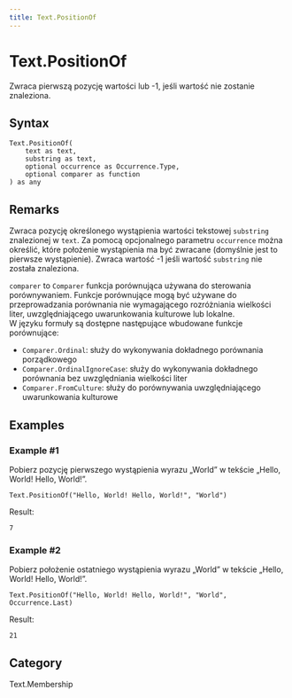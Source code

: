 ```yaml
---
title: Text.PositionOf
---
```


# Text.PositionOf


Zwraca pierwszą pozycję wartości lub -1, jeśli wartość nie zostanie znaleziona.


## Syntax

```powerquery
Text.PositionOf(
    text as text,
    substring as text,
    optional occurrence as Occurrence.Type,
    optional comparer as function
) as any
```


## Remarks

Zwraca pozycję określonego wystąpienia wartości tekstowej <code>substring</code> znalezionej w <code>text</code>.    Za pomocą opcjonalnego parametru <code>occurrence</code> można określić, które położenie wystąpienia ma być zwracane (domyślnie jest to pierwsze wystąpienie).    Zwraca wartość -1 jeśli wartość <code>substring</code> nie została znaleziona.      <div>        <code>comparer</code> to <code>Comparer</code> funkcja porównująca używana do sterowania porównywaniem. Funkcje porównujące mogą być używane do przeprowadzania porównania nie wymagającego rozróżniania wielkości liter, uwzględniającego uwarunkowania kulturowe lub lokalne.      </div>      <div>        W języku formuły są dostępne następujące wbudowane funkcje porównujące:      </div>      <ul>        <li><code>Comparer.Ordinal</code>: służy do wykonywania dokładnego porównania porządkowego</li>        <li><code>Comparer.OrdinalIgnoreCase</code>: służy do wykonywania dokładnego porównania bez uwzględniania wielkości liter</li>        <li> <code>Comparer.FromCulture</code>: służy do porównywania uwzględniającego uwarunkowania kulturowe</li>      </ul>


## Examples

### Example #1 
Pobierz pozycję pierwszego wystąpienia wyrazu „World” w tekście „Hello, World! Hello, World!”.
```powerquery
Text.PositionOf("Hello, World! Hello, World!", "World")
```

Result: 
```powerquery
7
```


### Example #2 
Pobierz położenie ostatniego wystąpienia wyrazu „World” w tekście „Hello, World! Hello, World!”.
```powerquery
Text.PositionOf("Hello, World! Hello, World!", "World", Occurrence.Last)
```

Result: 
```powerquery
21
```




## Category
Text.Membership

